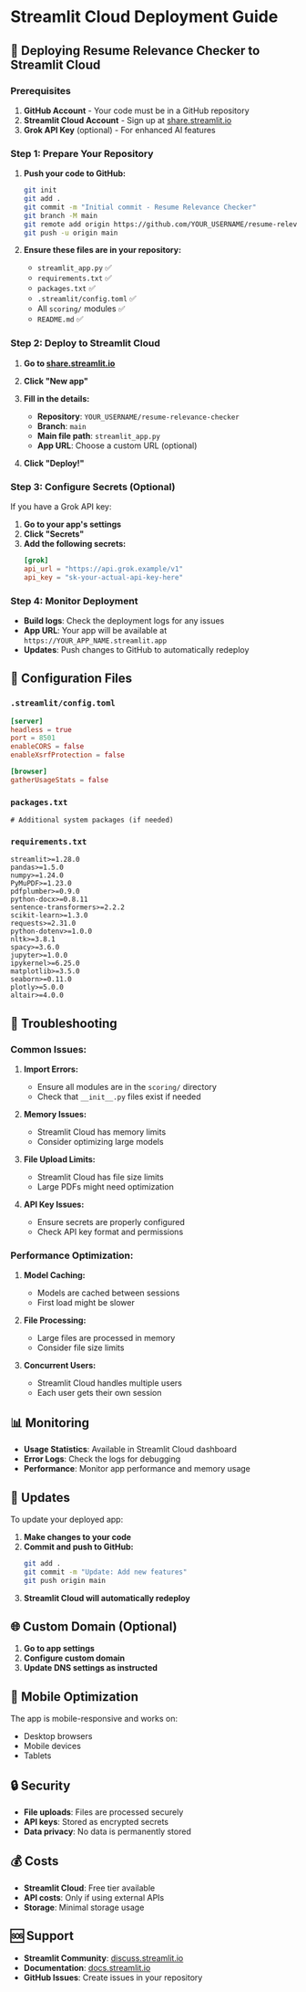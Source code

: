 # Streamlit Cloud Deployment Guide

## 🚀 Deploying Resume Relevance Checker to Streamlit Cloud

### Prerequisites
1. **GitHub Account** - Your code must be in a GitHub repository
2. **Streamlit Cloud Account** - Sign up at [share.streamlit.io](https://share.streamlit.io)
3. **Grok API Key** (optional) - For enhanced AI features

### Step 1: Prepare Your Repository

1. **Push your code to GitHub:**
   ```bash
   git init
   git add .
   git commit -m "Initial commit - Resume Relevance Checker"
   git branch -M main
   git remote add origin https://github.com/YOUR_USERNAME/resume-relevance-checker.git
   git push -u origin main
   ```

2. **Ensure these files are in your repository:**
   - `streamlit_app.py` ✅
   - `requirements.txt` ✅
   - `packages.txt` ✅
   - `.streamlit/config.toml` ✅
   - All `scoring/` modules ✅
   - `README.md` ✅

### Step 2: Deploy to Streamlit Cloud

1. **Go to [share.streamlit.io](https://share.streamlit.io)**
2. **Click "New app"**
3. **Fill in the details:**
   - **Repository**: `YOUR_USERNAME/resume-relevance-checker`
   - **Branch**: `main`
   - **Main file path**: `streamlit_app.py`
   - **App URL**: Choose a custom URL (optional)

4. **Click "Deploy!"**

### Step 3: Configure Secrets (Optional)

If you have a Grok API key:

1. **Go to your app's settings**
2. **Click "Secrets"**
3. **Add the following secrets:**
   ```toml
   [grok]
   api_url = "https://api.grok.example/v1"
   api_key = "sk-your-actual-api-key-here"
   ```

### Step 4: Monitor Deployment

- **Build logs**: Check the deployment logs for any issues
- **App URL**: Your app will be available at `https://YOUR_APP_NAME.streamlit.app`
- **Updates**: Push changes to GitHub to automatically redeploy

## 🔧 Configuration Files

### `.streamlit/config.toml`
```toml
[server]
headless = true
port = 8501
enableCORS = false
enableXsrfProtection = false

[browser]
gatherUsageStats = false
```

### `packages.txt`
```
# Additional system packages (if needed)
```

### `requirements.txt`
```
streamlit>=1.28.0
pandas>=1.5.0
numpy>=1.24.0
PyMuPDF>=1.23.0
pdfplumber>=0.9.0
python-docx>=0.8.11
sentence-transformers>=2.2.2
scikit-learn>=1.3.0
requests>=2.31.0
python-dotenv>=1.0.0
nltk>=3.8.1
spacy>=3.6.0
jupyter>=1.0.0
ipykernel>=6.25.0
matplotlib>=3.5.0
seaborn>=0.11.0
plotly>=5.0.0
altair>=4.0.0
```

## 🚨 Troubleshooting

### Common Issues:

1. **Import Errors:**
   - Ensure all modules are in the `scoring/` directory
   - Check that `__init__.py` files exist if needed

2. **Memory Issues:**
   - Streamlit Cloud has memory limits
   - Consider optimizing large models

3. **File Upload Limits:**
   - Streamlit Cloud has file size limits
   - Large PDFs might need optimization

4. **API Key Issues:**
   - Ensure secrets are properly configured
   - Check API key format and permissions

### Performance Optimization:

1. **Model Caching:**
   - Models are cached between sessions
   - First load might be slower

2. **File Processing:**
   - Large files are processed in memory
   - Consider file size limits

3. **Concurrent Users:**
   - Streamlit Cloud handles multiple users
   - Each user gets their own session

## 📊 Monitoring

- **Usage Statistics**: Available in Streamlit Cloud dashboard
- **Error Logs**: Check the logs for debugging
- **Performance**: Monitor app performance and memory usage

## 🔄 Updates

To update your deployed app:

1. **Make changes to your code**
2. **Commit and push to GitHub:**
   ```bash
   git add .
   git commit -m "Update: Add new features"
   git push origin main
   ```
3. **Streamlit Cloud will automatically redeploy**

## 🌐 Custom Domain (Optional)

1. **Go to app settings**
2. **Configure custom domain**
3. **Update DNS settings as instructed**

## 📱 Mobile Optimization

The app is mobile-responsive and works on:
- Desktop browsers
- Mobile devices
- Tablets

## 🔒 Security

- **File uploads**: Files are processed securely
- **API keys**: Stored as encrypted secrets
- **Data privacy**: No data is permanently stored

## 💰 Costs

- **Streamlit Cloud**: Free tier available
- **API costs**: Only if using external APIs
- **Storage**: Minimal storage usage

## 🆘 Support

- **Streamlit Community**: [discuss.streamlit.io](https://discuss.streamlit.io)
- **Documentation**: [docs.streamlit.io](https://docs.streamlit.io)
- **GitHub Issues**: Create issues in your repository

